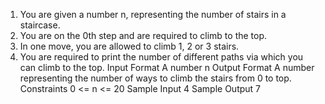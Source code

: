 1. You are given a number n, representing the number of stairs in a staircase.
2. You are on the 0th step and are required to climb to the top.
3. In one move, you are allowed to climb 1, 2 or 3 stairs.
4. You are required to print the number of different paths via which you can climb to the top.
   Input Format
   A number n
   Output Format
   A number representing the number of ways to climb the stairs from 0 to top.
   Constraints
   0 <= n <= 20
   Sample Input
   4
   Sample Output
   7
